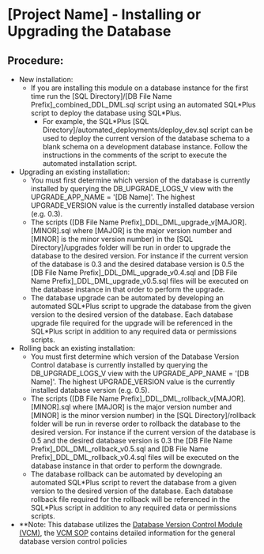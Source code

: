 # [Project Name] - Installing or Upgrading the Database

## Procedure:
- New installation:
  - If you are installing this module on a database instance for the first time run the [SQL Directory]/[DB File Name Prefix]_combined_DDL_DML.sql script using an automated SQL\*Plus script to deploy the database using SQL\*Plus.
    - For example, the SQL\*Plus [SQL Directory]/automated_deployments/deploy_dev.sql script can be used to deploy the current version of the database schema to a blank schema on a development database instance.  Follow the instructions in the comments of the script to execute the automated installation script.
- Upgrading an existing installation:
  - You must first determine which version of the database is currently installed by querying the DB_UPGRADE_LOGS_V view with the UPGRADE_APP_NAME = '[DB Name]'.  The highest UPGRADE_VERSION value is the currently installed database version (e.g. 0.3).  
  - The scripts ([DB File Name Prefix]_DDL_DML_upgrade_v[MAJOR].[MINOR].sql where [MAJOR] is the major version number and [MINOR] is the minor version number) in the [SQL Directory]/upgrades folder will be run in order to upgrade the database to the desired version.  For instance if the current version of the database is 0.3 and the desired database version is 0.5 the [DB File Name Prefix]_DDL_DML_upgrade_v0.4.sql and [DB File Name Prefix]_DDL_DML_upgrade_v0.5.sql files will be executed on the database instance in that order to perform the upgrade.  
  - The database upgrade can be automated by developing an automated SQL\*Plus script to upgrade the database from the given version to the desired version of the database.  Each database upgrade file required for the upgrade will be referenced in the SQL\*Plus script in addition to any required data or permissions scripts.  
- Rolling back an existing installation:
  - You must first determine which version of the Database Version Control database is currently installed by querying the DB_UPGRADE_LOGS_V view with the UPGRADE_APP_NAME = '[DB Name]'.  The highest UPGRADE_VERSION value is the currently installed database version (e.g. 0.5).  
  - The scripts ([DB File Name Prefix]_DDL_DML_rollback_v[MAJOR].[MINOR].sql where [MAJOR] is the major version number and [MINOR] is the minor version number) in the [SQL Directory]/rollback folder will be run in reverse order to rollback the database to the desired version.  For instance if the current version of the database is 0.5 and the desired database version is 0.3 the [DB File Name Prefix]_DDL_DML_rollback_v0.5.sql and [DB File Name Prefix]_DDL_DML_rollback_v0.4.sql files will be executed on the database instance in that order to perform the downgrade.  
  - The database rollback can be automated by developing an automated SQL\*Plus script to revert the database from a given version to the desired version of the database.  Each database rollback file required for the rollback will be referenced in the SQL\*Plus script in addition to any required data or permissions scripts.  
- **Note: This database utilizes the [Database Version Control Module (VCM)](https://github.com/noaa-pifsc/PIFSC-DBVersionControlModule), the [VCM SOP](https://github.com/noaa-pifsc/PIFSC-DBVersionControlModule/blob/master/docs/DB%20Version%20Control%20Module%20SOP.MD) contains detailed information for the general database version control policies
